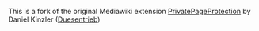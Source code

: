 
This is a fork of the original Mediawiki extension <a href="http://www.mediawiki.org/wiki/Extension:PrivatePageProtection">PrivatePageProtection</a> by Daniel Kinzler (<a href="http://www.mediawiki.org/wiki/User:Duesentrieb">Duesentrieb</a>)
